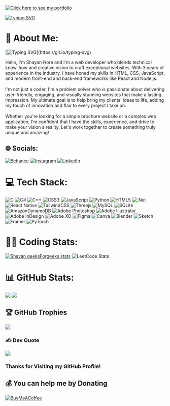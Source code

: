 [![Click here to see my portfolio](https://user-images.githubusercontent.com/95826757/230700786-7d9ea266-2e7e-4438-b0b0-3cca28c759d7.gif)](https://shayan-code-since-2001.netlify.app/)

[![Typing SVG](https://readme-typing-svg.herokuapp.com?font=Fira+Code&weight=900&size=30&pause=1000&color=FFFFFF&width=435&lines=%F0%9F%91%86+Check+out+my+portfolio+!;%F0%9F%98%80%F0%9F%98%84%F0%9F%98%85%F0%9F%A4%A3%F0%9F%98%82%F0%9F%99%82%F0%9F%99%83%F0%9F%AB%A0%F0%9F%98%89)](https://git.io/typing-svg)
# 💫 About Me:

[![Typing SVG](https://readme-typing-svg.herokuapp.com/?lines=How+are+you+doing+today+?;Glad+you+visited+my+profile+!;Read+along+to+know+about+me+😉;)](https://git.io/typing-svg)

Hello, I'm Shayan Hore and I'm a web developer who blends technical know-how and creative vision to craft exceptional websites. With 3 years of experience in the industry, I have honed my skills in HTML, CSS, JavaScript, and modern front-end and back-end frameworks like React and Node.js.<br><br>I'm not just a coder, I'm a problem solver who is passionate about delivering user-friendly, engaging, and visually stunning websites that make a lasting impression. My ultimate goal is to help bring my clients' ideas to life, adding my touch of innovation and flair to every project I take on.<br><br>Whether you're looking for a simple brochure website or a complex web application, I'm confident that I have the skills, experience, and drive to make your vision a reality. Let's work together to create something truly unique and amazing!


## 🌐 Socials:
[![Behance](https://img.shields.io/badge/Behance-1769ff?logo=behance&logoColor=white)](https://www.behance.net/vector4o)  [![Instagram](https://img.shields.io/badge/Instagram-%23E4405F.svg?logo=Instagram&logoColor=white)](https://www.instagram.com/shayanhore/)  [![LinkedIn](https://img.shields.io/badge/LinkedIn-%230077B5.svg?logo=linkedin&logoColor=white)](https://www.linkedin.com/in/shayan-hore-652650201/)

# 💻 Tech Stack:
![C](https://img.shields.io/badge/c-%2300599C.svg?style=flat&logo=c&logoColor=white) ![C#](https://img.shields.io/badge/c%23-%23239120.svg?style=flat&logo=c-sharp&logoColor=white) ![C++](https://img.shields.io/badge/c++-%2300599C.svg?style=flat&logo=c%2B%2B&logoColor=white) ![CSS3](https://img.shields.io/badge/css3-%231572B6.svg?style=flat&logo=css3&logoColor=white) ![JavaScript](https://img.shields.io/badge/javascript-%23323330.svg?style=flat&logo=javascript&logoColor=%23F7DF1E) ![Python](https://img.shields.io/badge/python-3670A0?style=flat&logo=python&logoColor=ffdd54) ![HTML5](https://img.shields.io/badge/html5-%23E34F26.svg?style=flat&logo=html5&logoColor=white) ![.Net](https://img.shields.io/badge/.NET-5C2D91?style=flat&logo=.net&logoColor=white) ![React Native](https://img.shields.io/badge/react_native-%2320232a.svg?style=flat&logo=react&logoColor=%2361DAFB) ![TailwindCSS](https://img.shields.io/badge/tailwindcss-%2338B2AC.svg?style=flat&logo=tailwind-css&logoColor=white) ![Threejs](https://img.shields.io/badge/threejs-black?style=flat&logo=three.js&logoColor=white) ![MySQL](https://img.shields.io/badge/mysql-%2300f.svg?style=flat&logo=mysql&logoColor=white) ![SQLite](https://img.shields.io/badge/sqlite-%2307405e.svg?style=flat&logo=sqlite&logoColor=white) ![AmazonDynamoDB](https://img.shields.io/badge/Amazon%20DynamoDB-4053D6?style=flat&logo=Amazon%20DynamoDB&logoColor=white) ![Adobe Photoshop](https://img.shields.io/badge/adobephotoshop-%2331A8FF.svg?style=flat&logo=adobephotoshop&logoColor=white) ![Adobe Illustrator](https://img.shields.io/badge/adobeillustrator-%23FF9A00.svg?style=flat&logo=adobeillustrator&logoColor=white) ![Adobe InDesign](https://img.shields.io/badge/Adobe%20InDesign-49021F?style=flat&logo=adobeindesign&logoColor=white) ![Adobe XD](https://img.shields.io/badge/Adobe%20XD-470137?style=flat&logo=Adobe%20XD&logoColor=#FF61F6) 	![Figma](https://img.shields.io/badge/figma-%23F24E1E.svg?style=flat&logo=figma&logoColor=white) ![Canva](https://img.shields.io/badge/Canva-%2300C4CC.svg?style=flat&logo=Canva&logoColor=white) ![Blender](https://img.shields.io/badge/blender-%23F5792A.svg?style=flat&logo=blender&logoColor=white) ![Sketch](https://img.shields.io/badge/Sketch-FFB387?style=flat&logo=sketch&logoColor=black) ![Framer](https://img.shields.io/badge/Framer-black?style=flat&logo=framer&logoColor=blue) ![PyTorch](https://img.shields.io/badge/PyTorch-%23EE4C2C.svg?style=flat&logo=PyTorch&logoColor=white)
# 👨‍💻 Coding Stats:
[![Shayan geeksForgeeks stats](https://geeks-for-geeks-stats-api-napiyo.vercel.app/?userName=shayanhore1)](https://auth.geeksforgeeks.org/user/shayanhore1)
![LeetCode Stats](https://leetcard.jacoblin.cool/shayanhore1?theme=dark&font=Actor)

# 📊 GitHub Stats:
<!-- ![](https://github-readme-stats.vercel.app/api?username=sha22-2001&theme=merko&hide_border=false&include_all_commits=true&count_private=true) -->
![](https://github-readme-streak-stats.herokuapp.com/?user=sha22-2001&theme=merko&hide_border=false)
![](https://github-readme-stats.vercel.app/api/top-langs/?username=sha22-2001&theme=merko&hide_border=false&include_all_commits=true&count_private=true&layout=compact)

## 🏆 GitHub Trophies
![](https://github-profile-trophy.vercel.app/?username=sha22-2001&theme=buddhism&no-frame=false&no-bg=false&margin-w=4)

### ✍️ Dev Quote
![](https://quotes-github-readme.vercel.app/api?type=horizontal&theme=merko)

### Thanks for Visiting my GitHub Profile!

  ## 💰 You can help me by Donating
  [![BuyMeACoffee](https://img.shields.io/badge/Buy%20Me%20a%20Coffee-ffdd00?style=for-the-badge&logo=buy-me-a-coffee&logoColor=black)](https://www.buymeacoffee.com/shayanhore) 
